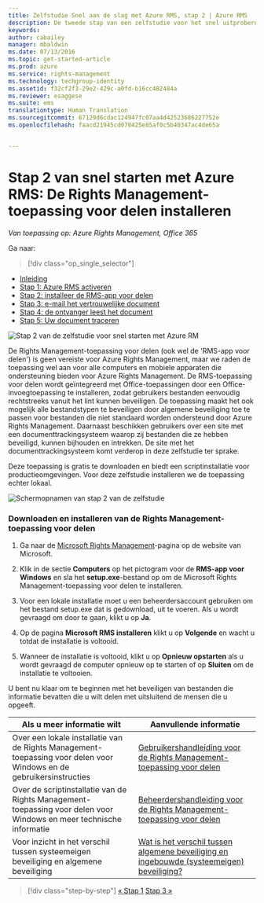 ```yaml
---
title: Zelfstudie Snel aan de slag met Azure RMS, stap 2 | Azure RMS
description: De tweede stap van een zelfstudie voor het snel uitproberen van Microsoft Azure Rights Management voor uw organisatie met 5 stappen die u in minder dan 15 minuten kunt uitvoeren.
keywords: 
author: cabailey
manager: mbaldwin
ms.date: 07/13/2016
ms.topic: get-started-article
ms.prod: azure
ms.service: rights-management
ms.technology: techgroup-identity
ms.assetid: f32cf2f3-29e2-429c-a0fd-b16cc482484a
ms.reviewer: esaggese
ms.suite: ems
translationtype: Human Translation
ms.sourcegitcommit: 67129d6cdac124947fc07aa4d42523686227752e
ms.openlocfilehash: faacd21945cd078425e85af0c5b40347ac4de65a


---
```




# Stap 2 van snel starten met Azure RMS: De Rights Management-toepassing voor delen installeren

*Van toepassing op: Azure Rights Management, Office 365*


Ga naar: 
> [!div class="op_single_selector"]
- [Inleiding](quick-start-tutorial.md)
- [Stap 1: Azure RMS activeren](tutorial-step1.md)
- [Stap 2: installeer de RMS-app voor delen](tutorial-step2.md)
- [Stap 3: e-mail het vertrouwelijke document](tutorial-step3.md)
- [Stap 4: de ontvanger leest het document](tutorial-step4.md)
- [Stap 5: Uw document traceren](tutorial-step5.md)


![Stap 2 van de zelfstudie voor snel starten met Azure RM](../media/AzRMS_QuickStartSteps2.PNG)

De Rights Management-toepassing voor delen (ook wel de 'RMS-app voor delen') is geen vereiste voor Azure Rights Management, maar we raden de toepassing wel aan voor alle computers en mobiele apparaten die ondersteuning bieden voor Azure Rights Management. De RMS-toepassing voor delen wordt geïntegreerd met Office-toepassingen door een Office-invoegtoepassing te installeren, zodat gebruikers bestanden eenvoudig rechtstreeks vanuit het lint kunnen beveiligen. De toepassing maakt het ook mogelijk alle bestandstypen te beveiligen door algemene beveiliging toe te passen voor bestanden die niet standaard worden ondersteund door Azure Rights Management. Daarnaast beschikken gebruikers over een site met een documenttrackingsysteem waarop zij bestanden die ze hebben beveiligd, kunnen bijhouden en intrekken. De site met het documenttrackingsysteem komt verderop in deze zelfstudie ter sprake.

Deze toepassing is gratis te downloaden en biedt een scriptinstallatie voor productieomgevingen. Voor deze zelfstudie installeren we de toepassing echter lokaal.

![Schermopnamen van stap 2 van de zelfstudie](../media/AzRMS_Tutorial_2_Screenshots.png)

### Downloaden en installeren van de Rights Management-toepassing voor delen

1.  Ga naar de [Microsoft Rights Management](http://go.microsoft.com/fwlink/?LinkId=303970)-pagina op de website van Microsoft.

2.  Klik in de sectie **Computers** op het pictogram voor de **RMS-app voor Windows** en sla het **setup.exe**-bestand op om de Microsoft Rights Management-toepassing voor delen te installeren.

3.  Voor een lokale installatie moet u een beheerdersaccount gebruiken om het bestand setup.exe dat is gedownload, uit te voeren. Als u wordt gevraagd om door te gaan, klikt u op **Ja**.

4.  Op de pagina **Microsoft RMS installeren** klikt u op **Volgende** en wacht u totdat de installatie is voltooid.

5.  Wanneer de installatie is voltooid, klikt u op **Opnieuw opstarten** als u wordt gevraagd de computer opnieuw op te starten of op **Sluiten** om de installatie te voltooien.

U bent nu klaar om te beginnen met het beveiligen van bestanden die informatie bevatten die u wilt delen met uitsluitend de mensen die u opgeeft.

|Als u meer informatie wilt|Aanvullende informatie|
|--------------------------------|--------------------------|
|Over een lokale installatie van de Rights Management-toepassing voor delen voor Windows en de gebruikersinstructies|[Gebruikershandleiding voor de Rights Management-toepassing voor delen](../rms-client/sharing-app-user-guide.md)|
|Over de scriptinstallatie van de Rights Management-toepassing voor delen voor Windows en meer technische informatie|[Beheerdershandleiding voor de Rights Management-toepassing voor delen](../rms-client/sharing-app-admin-guide.md)|
|Voor inzicht in het verschil tussen systeemeigen beveiliging en algemene beveiliging|[Wat is het verschil tussen algemene beveiliging en ingebouwde (systeemeigen) beveiliging?](../rms-client/sharing-app-dialog-box.md#what-s-the-difference-between-generic-protection-and-built-in-native-protection)|


>[!div class="step-by-step"]
[« Stap 1](quick-start-tutorial.md)
[Stap 3 »](tutorial-step3.md)


<!--HONumber=Jul16_HO3-->


